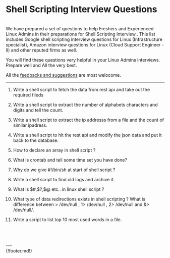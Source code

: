 # Shell Scripting Interview Questions 

<br>
  We have prepared a set of questions to help Freshers and Experienced Linux Admins in their preparations for Shell Scripting Interview..
  This list includes Google shell scripting interview questions for Linux (Infrastructure specialist), Amazon interview questions for Linux (Cloud Support Engineer - II) and other reputed firms as well. 

  You will find these questions very helpful in your Linux Admins interviews. Prepare well and All the very best.
<br>

  All the [feedbacks and suggestions](https://nightwolf.in/contribute/) are most welocome.

---

1. Write a shell script to fetch the data from rest api and take out the required fileds

2. Write a shell script to extract the number of alphabets characters and digits and tell the count.

3. Write a shell script to extract the ip addresss from a file and the count of similar ipadress.

4. Write a shell script to hit the rest api and modify the json data and put it back to the database.

5. How to declare an array in shell script ?

6. What is crontab and tell some time set you have done?

7. Why do we give #!/bin/sh at start of shell script ?

8. Write a shell script to find old logs and archive it.

9. What is $#,$?,$@ etc.. in linux shell script ?

10. What type of data redirections exists in shell scripting ? What is
    difference between > /dev/null ,  1> /dev/null , 2> /dev/null and &>
    /dev/null/.

11. Write a script to list top 10 most used words in a file. 


<br>
<br>
<br>
---
<br>
{!footer.md!}
